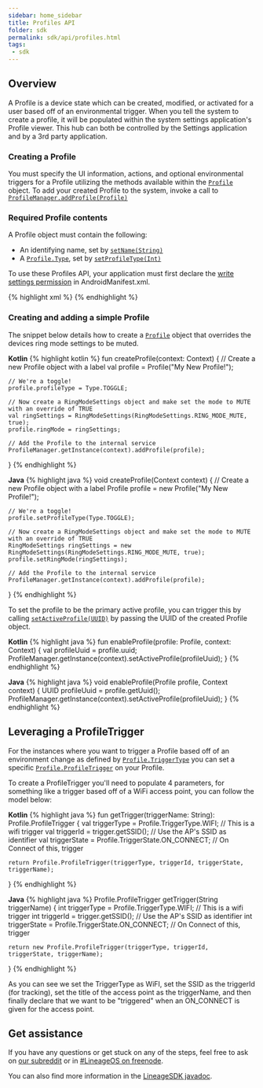 ```yaml
---
sidebar: home_sidebar
title: Profiles API
folder: sdk
permalink: sdk/api/profiles.html
tags:
 - sdk
---
```


## Overview

A Profile is a device state which can be created, modified, or activated for a user based off of an environmental trigger. When you tell the system to create a profile, it will be populated within the system settings application's Profile viewer. This hub can both be controlled by the Settings application and by a 3rd party application.

### Creating a Profile

You must specify the UI information, actions, and optional environmental triggers for a Profile utilizing the methods available within the [`Profile`](https://lineageos.github.io/android_lineage-sdk/reference/lineageos/app/Profile.html) object. To add your created Profile to the system, invoke a call to [`ProfileManager.addProfile(Profile)`](https://lineageos.github.io/android_lineage-sdk/reference/lineageos/app/ProfileManager.html)

### Required Profile contents

A Profile object must contain the following:
* An identifying name, set by [`setName(String)`](https://lineageos.github.io/android_lineage-sdk/reference/lineageos/app/Profile.html#setName(java.lang.String))
* A [`Profile.Type`](https://lineageos.github.io/android_lineage-sdk/reference/lineageos/app/Profile.Type.html), set by [`setProfileType(Int)`](https://lineageos.github.io/android_lineage-sdk/reference/lineageos/app/Profile.html#setProfileType(int))

To use these Profiles API, your application must first declare the [write settings permission](http://developer.android.com/reference/android/Manifest.permission.html#WRITE_SETTINGS) in AndroidManifest.xml.

{% highlight xml %}
<uses-permission android:name="android.permission.WRITE_SETTINGS" />
{% endhighlight %}

### Creating and adding a simple Profile

The snippet below details how to create a [`Profile`](https://lineageos.github.io/android_lineage-sdk/reference/lineageos/app/Profile.html) object that overrides the devices ring mode settings to be muted.

**Kotlin**
{% highlight kotlin %}
fun createProfile(context: Context) {
    // Create a new Profile object with a label
    val profile = Profile("My New Profile!");

    // We're a toggle!
    profile.profileType = Type.TOGGLE;

    // Now create a RingModeSettings object and make set the mode to MUTE with an override of TRUE
    val ringSettings = RingModeSettings(RingModeSettings.RING_MODE_MUTE, true);
    profile.ringMode = ringSettings;

    // Add the Profile to the internal service
    ProfileManager.getInstance(context).addProfile(profile);
}
{% endhighlight %}

**Java**
{% highlight java %}
void createProfile(Context context) {
    // Create a new Profile object with a label
    Profile profile = new Profile("My New Profile!");

    // We're a toggle!
    profile.setProfileType(Type.TOGGLE);

    // Now create a RingModeSettings object and make set the mode to MUTE with an override of TRUE
    RingModeSettings ringSettings = new RingModeSettings(RingModeSettings.RING_MODE_MUTE, true);
    profile.setRingMode(ringSettings);

    // Add the Profile to the internal service
    ProfileManager.getInstance(context).addProfile(profile);
}
{% endhighlight %}

To set the profile to be the primary active profile, you can trigger this by calling [`setActiveProfile(UUID)`](https://lineageos.github.io/android_lineage-sdk/reference/lineageos/app/ProfileManager.html#setActiveProfile(java.util.UUID)) by passing the UUID of the created Profile object.

**Kotlin**
{% highlight java %}
fun enableProfile(profile: Profile, context: Context) {
    val profileUuid = profile.uuid;
    ProfileManager.getInstance(context).setActiveProfile(profileUuid);
}
{% endhighlight %}

**Java**
{% highlight java %}
void enableProfile(Profile profile, Context context) {
    UUID profileUuid = profile.getUuid();
    ProfileManager.getInstance(context).setActiveProfile(profileUuid);
}
{% endhighlight %}

## Leveraging a ProfileTrigger

For the instances where you want to trigger a Profile based off of an environment change as defined by [`Profile.TriggerType`](https://lineageos.github.io/android_lineage-sdk/reference/lineageos/app/Profile.TriggerType.html) you can set a specific [`Profile.ProfileTrigger`](https://lineageos.github.io/android_lineage-sdk/reference/lineageos/app/Profile.ProfileTrigger.html) on your Profile.

To create a ProfileTrigger you'll need to populate 4 parameters, for something like a trigger based off of a WiFi access point, you can follow the model below:

**Kotlin**
{% highlight java %}
fun getTrigger(triggerName: String): Profile.ProfileTrigger {
    val triggerType = Profile.TriggerType.WIFI;         // This is a wifi trigger
    val triggerId = trigger.getSSID();                  // Use the AP's SSID as identifier
    val triggerState = Profile.TriggerState.ON_CONNECT; // On Connect of this, trigger

    return Profile.ProfileTrigger(triggerType, triggerId, triggerState, triggerName);
}
{% endhighlight %}

**Java**
{% highlight java %}
Profile.ProfileTrigger getTrigger(String triggerName) {
    int triggerType = Profile.TriggerType.WIFI;         // This is a wifi trigger
    int triggerId = trigger.getSSID();                  // Use the AP's SSID as identifier
    int triggerState = Profile.TriggerState.ON_CONNECT; // On Connect of this, trigger

    return new Profile.ProfileTrigger(triggerType, triggerId, triggerState, triggerName);
}
{% endhighlight %}

As you can see we set the TriggerType as WiFI, set the SSID as the triggerId (for tracking), set the title of the access point as the triggerName, and then finally declare that we want to be "triggered" when an ON_CONNECT is given for the access point.

## Get assistance

If you have any questions or get stuck on any of the steps, feel free to ask on [our subreddit](https://reddit.com/r/LineageOS) or in
[#LineageOS on freenode](https://webchat.freenode.net/?channels=LineageOS).

You can also find more information in the [LineageSDK javadoc](https://lineageos.github.io/android_lineage-sdk).
